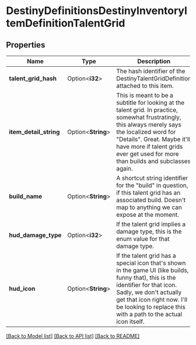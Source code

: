 # DestinyDefinitionsDestinyInventoryItemDefinitionTalentGrid

## Properties

Name | Type | Description | Notes
------------ | ------------- | ------------- | -------------
**talent_grid_hash** | Option<**i32**> | The hash identifier of the DestinyTalentGridDefinition attached to this item. | [optional]
**item_detail_string** | Option<**String**> | This is meant to be a subtitle for looking at the talent grid. In practice, somewhat frustratingly, this always merely says the localized word for \"Details\". Great. Maybe it'll have more if talent grids ever get used for more than builds and subclasses again. | [optional]
**build_name** | Option<**String**> | A shortcut string identifier for the \"build\" in question, if this talent grid has an associated build. Doesn't map to anything we can expose at the moment. | [optional]
**hud_damage_type** | Option<**i32**> | If the talent grid implies a damage type, this is the enum value for that damage type. | [optional]
**hud_icon** | Option<**String**> | If the talent grid has a special icon that's shown in the game UI (like builds, funny that), this is the identifier for that icon. Sadly, we don't actually get that icon right now. I'll be looking to replace this with a path to the actual icon itself. | [optional]

[[Back to Model list]](../README.md#documentation-for-models) [[Back to API list]](../README.md#documentation-for-api-endpoints) [[Back to README]](../README.md)


